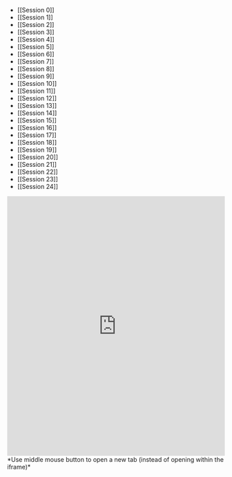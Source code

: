 - [[Session 0]]
- [[Session 1]]
- [[Session 2]]
- [[Session 3]]
- [[Session 4]]
- [[Session 5]]
- [[Session 6]]
- [[Session 7]]
- [[Session 8]]
- [[Session 9]]
- [[Session 10]]
- [[Session 11]]
- [[Session 12]]
- [[Session 13]]
- [[Session 14]]
- [[Session 15]]
- [[Session 16]]
- [[Session 17]]
- [[Session 18]]
- [[Session 19]]
- [[Session 20]]
- [[Session 21]]
- [[Session 22]]
- [[Session 23]]
- [[Session 24]]

<iframe src="https://www.worldanvil.com/w/wildemount-sea-men-wessel44/map/c068f133-995e-43c5-ae6e-99a50934c028" width="100%" height="600" style="border:none;"></iframe>
*Use middle mouse button to open a new tab (instead of opening within the iframe)*
